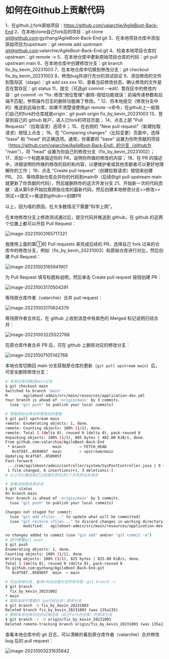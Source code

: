 # 如何在Github上贡献代码

1、在github上fork原始项目：https://github.com/valarchie/AgileBoot-Back-End
2、在本地clone自己fork后的项目：git clone git@github.com:gyzhang/AgileBoot-Back-End.git
3、在本地项目仓库中添加原始项目为upstream：git remote add upstream git@github.com:valarchie/AgileBoot-Back-End.git
4、检查本地项目仓库的upstream：git remote -v
5、在本地仓库中更新原始项目仓库的代码：git pull upstream main
6、在本地仓库中创建修改分支：git branch fix_by_kevin_20231003
7、在本地仓库中切换到修改分支：git checkout fix_by_kevin_20231003
8、修改bug并进行充分的测试验证
9、添加修改的文件到暂存区（stage）：git add xxx.xxx
10、查看当前修改状态，确认修改的文件是否在暂存区：git status
11、提交（可选git commit --edit）暂存区中的修改内容：git commit -m "fix: 修改“岗位管理”-删除-按钮功能错误：前端传递参数和后端不匹配，参照操作日志的删除功能做了修改。"
12、将本地提交（修改分支中的）推送到远端仓库，如果不清楚请使用git remote -v命令，在github上一般我们自己的fork的仓库就是origin：git push origin fix_by_kevin_20231003
13、登录到自己的 github 账户，进入已fork的项目页面；
14、点击上部 "Pull Requests"（拉取请求）选项卡；
15、在右侧的 "New pull request"（新建拉取请求）按钮上点击；
16、在 "Comparing changes"（比较变更）页面中，选择 "base" 和 "head" 的正确选项。通常，你需要将 "base" 设置为你所贡献的项目（https://github.com/valarchie/AgileBoot-Back-End）的分支（github为 "main"），将 "head" 设置为你自己的修改分支（fix_by_kevin_20231002）；
17、添加一个标题来描述你的 PR，说明你所做的修改的内容；
18、在 PR 的描述中，详细说明你所做的修改的目的和内容，以便维护者或其他贡献者可以更好地理解你的工作；
19、点击 "Create pull request"（创建拉取请求）按钮来创建 PR。
20、等待原始仓库合并你的代码到main中（后续你git pull upstream main就更新了你贡献的代码），然后就删除你的这次开发分支
21、开始新一次的代码贡献：请从第5步开始拉取原始仓库的最新代码，然后创建本地修改分支>>修改>>测试>>提交>>推送到github>>创建PR

以上，因为墙的原因，在大多数情况下需要“科学上网”。



在本地修改分支上修改测试通过后，提交代码并推送到 github，在 github 的这两个位置上都可以开启 Pull Request：

![image-20231003165717321](images/image-20231003165717321.png)

我使用上面的第①的 Pull requests 来完成后续的 PR，选择自己 fork 过来的仓库中的修改分支，例如（fix_by_kevin_20231003）和原始仓库进行对比，然后创建 Pull Request：

![image-20231003165941901](images/image-20231003165941901.png)

为 Pull Request 填写标题和说明，然后单击 Create pull request 按钮创建 PR：

![image-20231003170504291](images/image-20231003170504291.png)

等待原仓库作者（valarchie）合并 pull request：

![image-20231003170624379](images/image-20231003170624379.png)

等待原作者合并后，在 github 上收到消息中有紫色的 Merged 标记说明已经合并：

![image-20231003225522768](images/image-20231003225522768.png)

在原仓库作者合并 PR 后，可在 github 上删除对应的修改分支：

![image-20231007105142768](images/image-20231007105142768.png)

本地仓库切换回 main 分支获取原仓库的更新（`git pull upstream main`）后，可安全删除修改分支：

```bash
# 本地仓库切换回main分支
$ git checkout main
Switched to branch 'main'
M       agileboot-admin/src/main/resources/application-dev.yml
Your branch is ahead of 'origin/main' by 3 commits.
  (use "git push" to publish your local commits)

# 获取原始仓库合并修改后的更新
$ git pull upstream main
remote: Enumerating objects: 1, done.
remote: Counting objects: 100% (1/1), done.
remote: Total 1 (delta 0), reused 0 (delta 0), pack-reused 0
Unpacking objects: 100% (1/1), 805 bytes | 402.00 KiB/s, done.
From github.com:valarchie/AgileBoot-Back-End
 * branch            main       -> FETCH_HEAD
   0c4f58f..050905f  main       -> upstream/main
Updating 0c4f58f..050905f
Fast-forward
 .../com/agileboot/admin/controller/system/SysPostController.java | 9 ++++++---
 1 file changed, 6 insertions(+), 3 deletions(-)
# 以上可以看到我们之前提交的包含1个文件的合并请求

# 查看当前版本库状态
$ git status
On branch main
Your branch is ahead of 'origin/main' by 5 commits.
  (use "git push" to publish your local commits)

Changes not staged for commit:
  (use "git add <file>..." to update what will be committed)
  (use "git restore <file>..." to discard changes in working directory)
        modified:   agileboot-admin/src/main/resources/application-dev.yml

no changes added to commit (use "git add" and/or "git commit -a")
# 提示需要git push
$ git push
Enumerating objects: 1, done.
Counting objects: 100% (1/1), done.
Writing objects: 100% (1/1), 825 bytes | 825.00 KiB/s, done.
Total 1 (delta 0), reused 0 (delta 0), pack-reused 0
To github.com:gyzhang/AgileBoot-Back-End.git
   0c4f58f..050905f  main -> main

# 列出本地分支，备用>列出远程分支的命令是：git branch -r
$ git branch
  fix_by_kevin_20231002
* main
# 删除本地不需要的（pq已经合并）修改分支
$ git branch -D fix_by_kevin_20231003
Deleted branch fix_by_kevin_20231003 (was 135a135).
# 删除本地仓库对应的远端仓库（自己fork的仓库）的修改分支
$ git branch -r -D origin/fix_by_kevin_20231003
Deleted remote-tracking branch origin/fix_by_kevin_20231003 (was 135a135).
```

查看本地仓库中的 git 日志，可以清晰的看到原仓库作者（valarchie）合并修改 bug 后的 pull request：

![image-20231003231635842](images/image-20231003231635842.png)



